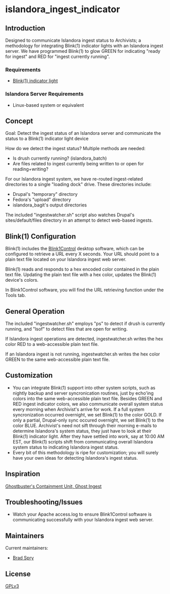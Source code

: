# islandora_ingest_indicator

## Introduction

Designed to communicate Islandora ingest status to Archivists; a methodology for integrating Blink(1) indicator lights with an Islandora ingest server.   We have programmed Blink(1) to glow GREEN for indicating "ready for ingest" and RED for "ingest currently running".



### Requirements

* [Blink(1) indicator light](https://blink1.thingm.com/)


### Islandora Server Requirements

* Linux-based system or equivalent


## Concept

Goal: Detect the ingest status of an Islandora server and communicate the status to a Blink(1) indicator light device

How do we detect the ingest status?  Multiple methods are needed:

* Is drush currently running? (islandora_batch)
* Are files related to ingest currently being written to or open for reading+writing?

For our Islandora ingest system, we have re-routed ingest-related directories to a single "loading dock" drive.   These directories include:

* Drupal's "temporary" directory
* Fedora's "upload" directory
* islandora_bagit's output directories

The included "ingestwatcher.sh" script also watches Drupal's sites/default/files directory in an attempt to detect web-based ingests.


## Blink(1) Configuration

Blink(1) includes the [Blink1Control](http://blink1.thingm.com/blink1control/) desktop software, which can be configured to retrieve a URL every X seconds.   Your URL should point to a plain text file located on your Islandora ingest web server.

Blink(1) reads and responds to a hex encoded color contained in the plain text file.   Updating the plain text file with a hex color, updates the Blink(1) device's colors.

In Blink1Control software, you will find the URL retrieving function under the Tools tab.


## General Operation

The included "ingestwatcher.sh" employs "ps" to detect if drush is currently running, and "lsof" to detect files that are open for writing.

If Islandora ingest operations are detected, ingestwatcher.sh writes the hex color RED to a web-accessible plain text file.

If an Islandora ingest is not running, ingestwatcher.sh writes the hex color GREEN to the same web-accessible plain text file.


## Customization

* You can integrate Blink(1) support into other system scripts, such as nightly backup and server syncronication routines, just by echo'ing colors into the same web-accessible plain text file.  Besides GREEN and RED ingest indicator colors, we also communicate overall system status every morning when Archivist's arrive for work.  If a full system syncronization occurred overnight, we set Blink(1) to the color GOLD.  If only a partial, Drupal-only sync occured overnight, we set Blink(1) to the color BLUE.  Archivist's need not sift through their morning e-mails to determine Islandora's system status, they just have to look at their Blink(1) indicator light.   After they have settled into work, say at 10:00 AM EST, our Blink(1) scripts shift from communicating overall Islandora system status to indicating Islandora ingest status.
* Every bit of this methodology is ripe for customization; you will surely have your own ideas for detecting Islandora's ingest status.

## Inspiration

[Ghostbuster's Containment Unit, Ghost Ingest](https://www.youtube.com/watch?v=aLwKMkdVMnQ)


## Troubleshooting/Issues

* Watch your Apache access.log to ensure Blink1Control software is communicating successfully with your Islandora ingest web server.


## Maintainers

Current maintainers:

* [Brad Spry](https://github.com/bradspry)


## License

[GPLv3](http://www.gnu.org/licenses/gpl-3.0.txt)

